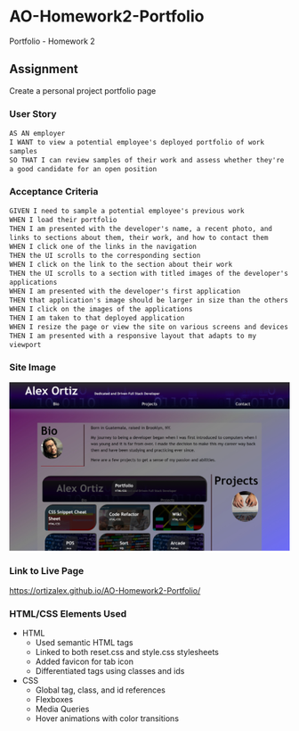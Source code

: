 # AO-Homework2-Portfolio
Portfolio - Homework 2

## Assignment
Create a personal project portfolio page

### User Story

```
AS AN employer
I WANT to view a potential employee's deployed portfolio of work samples
SO THAT I can review samples of their work and assess whether they're a good candidate for an open position
```

### Acceptance Criteria

```
GIVEN I need to sample a potential employee's previous work
WHEN I load their portfolio
THEN I am presented with the developer's name, a recent photo, and links to sections about them, their work, and how to contact them
WHEN I click one of the links in the navigation
THEN the UI scrolls to the corresponding section
WHEN I click on the link to the section about their work
THEN the UI scrolls to a section with titled images of the developer's applications
WHEN I am presented with the developer's first application
THEN that application's image should be larger in size than the others
WHEN I click on the images of the applications
THEN I am taken to that deployed application
WHEN I resize the page or view the site on various screens and devices
THEN I am presented with a responsive layout that adapts to my viewport
```

### Site Image
![Refactored Mock-Up](./assets/images/SiteImage.jpeg)

### Link to Live Page
https://ortizalex.github.io/AO-Homework2-Portfolio/

### HTML/CSS Elements Used
+ HTML
  + Used semantic HTML tags
  + Linked to both reset.css and style.css stylesheets
  + Added favicon for tab icon
  + Differentiated tags using classes and ids
+ CSS
  + Global tag, class, and id references
  + Flexboxes
  + Media Queries
  + Hover animations with color transitions
